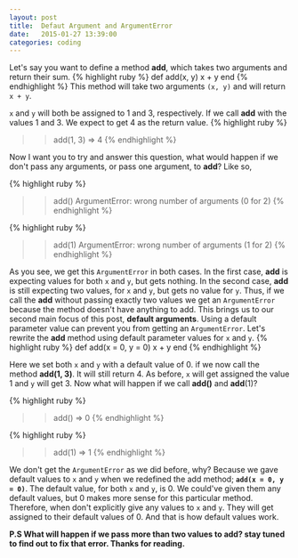```yaml
---
layout: post
title:  Defaut Argument and ArgumentError
date:   2015-01-27 13:39:00
categories: coding
---
```


Let's say you want to define a method __add__, which takes two arguments and return their sum.
{% highlight ruby %}
def add(x, y)
  x + y 
end
{% endhighlight %}
This method will take two arguments ``(x, y)`` and will return ``x + y``.

`x` and `y` will both be assigned to 1 and 3, respectively. If we call __add__ with the values 1 and 3. We expect to get 4 as the return value. 
{% highlight ruby %}
>> add(1, 3)
=> 4
{% endhighlight %}

Now I want you to try and answer this question, what would happen if we don't pass any arguments, or pass one argument, to __add__? Like so,

{% highlight ruby %}
>> add()
ArgumentError: wrong number of arguments (0 for 2)
{% endhighlight %}


{% highlight ruby %}
>> add(1)
ArgumentError: wrong number of arguments (1 for 2)
{% endhighlight %}

As you see, we get this `ArgumentError` in both cases. In the first case, __add__ is expecting values for both `x` and `y`, but gets nothing. In the second case, __add__ is still expecting two values, for `x` and `y`, but gets no value for `y`. Thus, if we call the __add__ without passing exactly two values we get an `ArgumentError` because the method doesn't have anything to add. This brings us to our second main focus of this post, **default arguments**.
Using a default parameter value can prevent you from getting an `ArgumentError`. Let's rewrite the __add__ method using default parameter values for `x` and `y`.
{% highlight ruby %}
def add(x = 0, y = 0)
  x + y
end
{% endhighlight %}

Here we set both `x` and `y` with a default value of 0. if we now call the method __add(1, 3)__. It will still return 4. As before, `x` will get assigned the value 1 and `y` will get 3. Now what will happen if we call __add()__ and __add__(1)? 

{% highlight ruby %}
>> add()
=> 0
{% endhighlight %}

{% highlight ruby %}
>> add(1)
=> 1
{% endhighlight %}

We don't get the `ArgumentError` as we did before, why? Because we gave default values to `x` and `y` when we redefined the add method; **`add(x = 0, y = 0)`**. The default value, for both `x` and `y`, is 0. We could've given them any default values, but 0 makes more sense for this particular method. Therefore, when don't explicitly give any values to `x` and `y`. They will get assigned to their default values of 0. And that is how default values work.

**P.S What will happen if we pass more than two values to add? stay tuned to find out to fix that error. Thanks for reading.**
